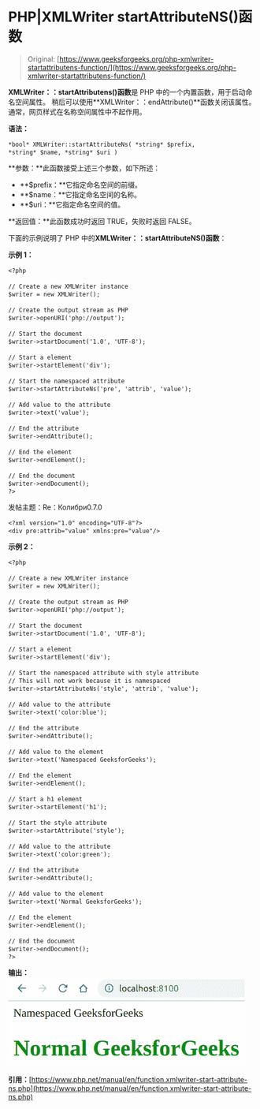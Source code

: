 # PHP|XMLWriter startAttributeNS()函数

> Original: [https://www.geeksforgeeks.org/php-xmlwriter-startattributens-function/](https://www.geeksforgeeks.org/php-xmlwriter-startattributens-function/)

**XMLWriter：：startAttributens()函数**是 PHP 中的一个内置函数，用于启动命名空间属性。 稍后可以使用**XMLWriter：：endAttribute()**函数关闭该属性。 通常，网页样式在名称空间属性中不起作用。

**语法：**

```
*bool* XMLWriter::startAttributeNs( *string* $prefix, 
*string* $name, *string* $uri )
```

**参数：**此函数接受上述三个参数，如下所述：

*   **$prefix：**它指定命名空间的前缀。
*   **$name：**它指定命名空间的名称。
*   **$uri：**它指定命名空间的值。

**返回值：**此函数成功时返回 TRUE，失败时返回 FALSE。

下面的示例说明了 PHP 中的**XMLWriter：：startAttributeNS()函数**：

**示例 1：**

```
<?php

// Create a new XMLWriter instance
$writer = new XMLWriter();

// Create the output stream as PHP
$writer->openURI('php://output');

// Start the document
$writer->startDocument('1.0', 'UTF-8');

// Start a element
$writer->startElement('div');

// Start the namespaced attribute
$writer->startAttributeNs('pre', 'attrib', 'value');

// Add value to the attribute
$writer->text('value');

// End the attribute
$writer->endAttribute();

// End the element
$writer->endElement();

// End the document
$writer->endDocument();
?>
```

发帖主题：Re：Колибри0.7.0

```
<?xml version="1.0" encoding="UTF-8"?>
<div pre:attrib="value" xmlns:pre="value"/>
```

**示例 2：**

```
<?php

// Create a new XMLWriter instance
$writer = new XMLWriter();

// Create the output stream as PHP
$writer->openURI('php://output');

// Start the document
$writer->startDocument('1.0', 'UTF-8');

// Start a element
$writer->startElement('div');

// Start the namespaced attribute with style attribute
// This will not work because it is namespaced
$writer->startAttributeNs('style', 'attrib', 'value');

// Add value to the attribute
$writer->text('color:blue');

// End the attribute
$writer->endAttribute();

// Add value to the element
$writer->text('Namespaced GeeksforGeeks');

// End the element
$writer->endElement();

// Start a h1 element
$writer->startElement('h1');

// Start the style attribute
$writer->startAttribute('style');

// Add value to the attribute
$writer->text('color:green');

// End the attribute
$writer->endAttribute();

// Add value to the element
$writer->text('Normal GeeksforGeeks');

// End the element
$writer->endElement();

// End the document
$writer->endDocument();
?>
```

**输出：**
![](img/76e90de42d84544c93973f1d8ca7f5a2.png)

**引用：**[https://www.php.net/manual/en/function.xmlwriter-start-attribute-ns.php](https://www.php.net/manual/en/function.xmlwriter-start-attribute-ns.php)